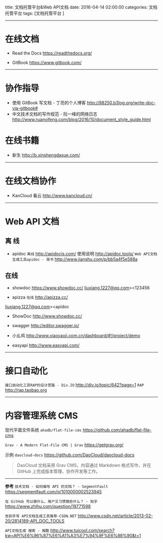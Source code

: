title: 文档托管平台&Web API文档
date: 2016-04-14 02:00:00
categories: 文档托管平台
tags: [文档托管平台 ]


---


# 在线文档
- Read the Docs  https://readthedocs.org/

 
- GitBook  https://www.gitbook.com/


---
# 协作指导
- 使用 GitBook 写文档 - 丁亮的个人博客  http://88250.b3log.org/write-doc-via-gitbook#
- 中文技术文档的写作规范 - 阮一峰的网络日志  http://www.ruanyifeng.com/blog/2016/10/document_style_guide.html


# 在线书籍
- 新生  http://b.xinshengdaxue.com/


---
# 在线文档协作
- KanCloud 看云  http://www.kancloud.cn/


---
# Web API 文档
##  离 线
-  apidoc  `离线`  http://apidocjs.com/
使用说明  http://apidoc.tools/
`Web API文档生成工具apidoc - 简书`  http://www.jianshu.com/p/bb5a4f5e588a


## 在线
- showdoc https://www.showdoc.cc/
liuxiang.1227@qq.com><123456

 

- apizza  `在线`  http://apizza.cc/

liuxiang.1227@qq.com><apidoc




-  ShowDoc http://www.showdoc.cc/


- swagger  http://editor.swagger.io/
- 小幺鸡   http://www.xiaoyaoji.com.cn/dashboard/#!/project/demo
- easyapi   http://www.easyapi.com/


---
# 接口自动化
`接口自动化工具RAP的设计思路 - Div.IO`
http://div.io/topic/642?page=1
`RAP` http://rap.taobao.org


---
#  内容管理系统 CMS

现代平面文件系统 ` ahadb/flat-file-cms `
https://github.com/ahadb/flat-file-cms


`Grav - A Modern Flat-File CMS | Grav`
https://getgrav.org/


示例 `daocloud-docs`
https://github.com/DaoCloud/daocloud-docs

>DaoCloud 文档采用 Grav CMS，内容通过 Markdown 格式写作，并在 GitHub 上完成版本管理、协作开发等工作。



---
**参考**
`技术文档 - 如何编写 API 的文档？ - SegmentFault`
https://segmentfault.com/q/1010000002523945


`在 GitHub 可以做什么，用户又习惯做些什么？ - 知乎`
https://www.zhihu.com/question/19771598


`告别手写 API文档生成工具推荐-CSDN.NET`
http://www.csdn.net/article/2013-02-20/2814189-API_DOC_TOOLS


`API文档生成 搜索 - 推酷`
http://www.tuicool.com/search?kw=API%E6%96%87%E6%A1%A3%E7%94%9F%E6%88%90&t=1


<!-- more -->
